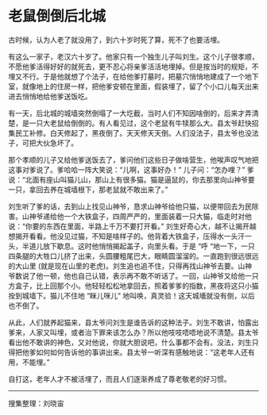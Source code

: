 # 老鼠倒倒后北城

古时候，认为人老了就没用了，到六十岁时死了算，死不了也要活埋。

有这么一家子，老汉六十岁了。他家只有一个独生儿子叫刘生。这个儿子很孝顺，不愿他爹活得好好的就死去，更不忍心将亲爹活活地埋掉。但是按当时的规矩，不埋又不行。于是他就想了个法子，在给他爹打墓时，把墓穴悄悄地建成了一个地下室，就像地上的住房一样，把他爹安顿在里面，假装埋了，留了个小口儿每天出来进去悄悄地给他爹送饭吃。

有一天，后北城的城墙突然倒塌了一大圪截，当时人们不知因啥倒的，后来才弄清楚，是一只大老鼠给倒倒的。有人看见过，这个老鼠有牛犊那么大。县太爷赶快招集民工补修。白天修起了，黑夜倒了。天天修天天倒。人们没法子，县太爷也没法子，可把大伙急坏了。

那个孝顺的儿子又给他爹送饭去了，爹问他们这些日子做啥营生，他唉声叹气地把这事对爹说了。爹哈哈一阵大笑说：“儿啊，这事好办！” 儿子问：“怎办哩？” 爹说：“北面有座山叫猫儿山，那山上有很多猫。猫是逼鼠的，你去那里向山神爷要一只，拿回去养在城墙根下，那老鼠就不敢出来了。”

刘生听了爹的话，去到山上找见山神爷，恳求山神爷给他只猫，以便带回去为民除害。山神爷递给他一个大铁盒子，四周严严的，里面装着一只大猫，临走时对他说：“你要的东西在里面，半路上千万不要打开看。” 刘生好奇心大，越不让揭开越想揭开看看。他没见过猫，不知是啥样子的。他背着大铁盒子，压得水一头汗一头，半道儿放下歇息。这时他悄悄揭起盖子，向里头看。于是 “呼 “地一下，一只四条腿的大牲口儿挤了出来，头圆腰粗尾巴大，眼睛圆溜溜的。一直跑到很远很远的大山里 (就是现在山里的老虎)。刘生追也追不住，只得再找山神爷去要。山神爷数说了他一顿，他也自己认错，表示再不敢不听话了。一回，山神爷又给他一只方盒子，比上回那个小。他轻轻松松地拿回去，照着爹爹的指数，黑夜将这只小猫拴到城墙下。猫儿不住地 “眯儿咪儿” 地叫唤，真灵验！这天城墻就没有倒，以后也不倒了。

从此，人们就养起猫来，县太爷问刘生是谁告诉的这种法子。刘生不敢讲，怕露出爹来，人家又叫埋，或者治下罪来该怎么办？所以他吱吱唔唔地说不清楚。县太爷看出他不敢讲的神色，又对他说，你就大胆说吧，什么事都不会有。没法，刘生只得把他爹如何如何告诉他的事讲出来。县太爷一听深有感触地说：“这老年人还有用，不能埋。”

自打这，老年人才不被活埋了，而且人们逐渐养成了尊老敬老的好习惯。

---

搜集整理：刘晓宙
